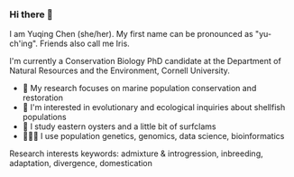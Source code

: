 ### Hi there 👋 

<!--
**yuqingc7/yuqingc7** is a ✨ _special_ ✨ repository because its `README.md` (this file) appears on your GitHub profile.

Here are some ideas to get you started:

- 🔭 I’m currently working on ...
- 🌱 I’m currently learning ...
- 👯 I’m looking to collaborate on ...
- 🤔 I’m looking for help with ...
- 💬 Ask me about ...
- 📫 How to reach me: ...
- 😄 Pronouns: ...
- ⚡ Fun fact: ...
-->

I am Yuqing Chen (she/her). My first name can be pronounced as "yu-ch'ing". Friends also call me Iris. 

I'm currently a Conservation Biology PhD candidate at the Department of Natural Resources and the Environment, Cornell University. 
- 🌊 My research focuses on marine population conservation and restoration
- 🧬 I'm interested in evolutionary and ecological inquiries about shellfish populations
- 🦪 I study eastern oysters and a little bit of surfclams
- 👩🏻‍💻 I use population genetics, genomics, data science, bioinformatics

Research interests keywords: admixture & introgression, inbreeding, adaptation, divergence, domestication 
